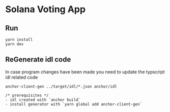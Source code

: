 # Solana Voting App

## Run

    yarn install
    yarn dev

## ReGenerate idl code

In case program changes have been made you need to update the typscript idl related code

    anchor-client-gen ../target/idl/*.json anchor/idl

    /* prerequisites */
    - idl created with `anchor build`
    - install generator with `yarn global add anchor-client-gen`
